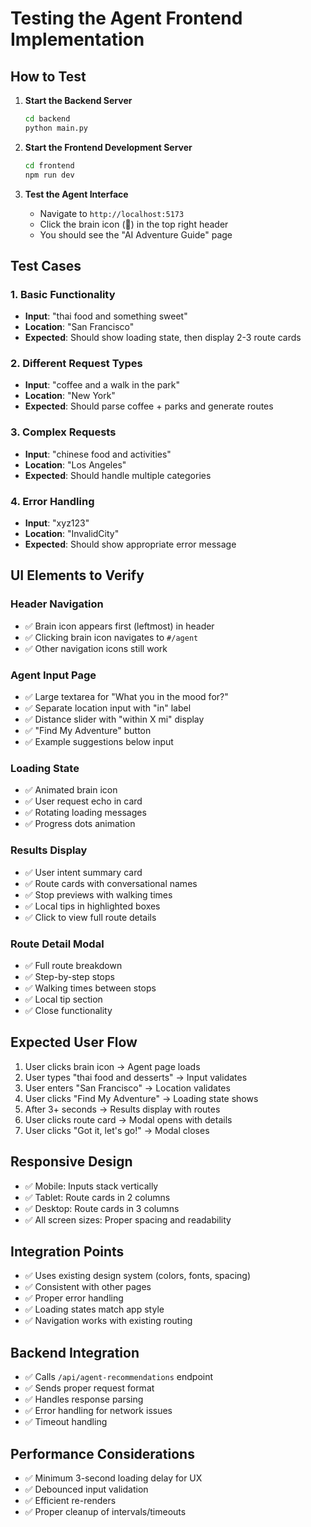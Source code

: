 # Testing the Agent Frontend Implementation

## How to Test

1. **Start the Backend Server**
   ```bash
   cd backend
   python main.py
   ```

2. **Start the Frontend Development Server**
   ```bash
   cd frontend
   npm run dev
   ```

3. **Test the Agent Interface**
   - Navigate to `http://localhost:5173`
   - Click the brain icon (🧠) in the top right header
   - You should see the "AI Adventure Guide" page

## Test Cases

### 1. Basic Functionality
- **Input**: "thai food and something sweet"
- **Location**: "San Francisco"
- **Expected**: Should show loading state, then display 2-3 route cards

### 2. Different Request Types
- **Input**: "coffee and a walk in the park"
- **Location**: "New York"
- **Expected**: Should parse coffee + parks and generate routes

### 3. Complex Requests
- **Input**: "chinese food and activities"
- **Location**: "Los Angeles"
- **Expected**: Should handle multiple categories

### 4. Error Handling
- **Input**: "xyz123"
- **Location**: "InvalidCity"
- **Expected**: Should show appropriate error message

## UI Elements to Verify

### Header Navigation
- ✅ Brain icon appears first (leftmost) in header
- ✅ Clicking brain icon navigates to `#/agent`
- ✅ Other navigation icons still work

### Agent Input Page
- ✅ Large textarea for "What you in the mood for?"
- ✅ Separate location input with "in" label
- ✅ Distance slider with "within X mi" display
- ✅ "Find My Adventure" button
- ✅ Example suggestions below input

### Loading State
- ✅ Animated brain icon
- ✅ User request echo in card
- ✅ Rotating loading messages
- ✅ Progress dots animation

### Results Display
- ✅ User intent summary card
- ✅ Route cards with conversational names
- ✅ Stop previews with walking times
- ✅ Local tips in highlighted boxes
- ✅ Click to view full route details

### Route Detail Modal
- ✅ Full route breakdown
- ✅ Step-by-step stops
- ✅ Walking times between stops
- ✅ Local tip section
- ✅ Close functionality

## Expected User Flow

1. User clicks brain icon → Agent page loads
2. User types "thai food and desserts" → Input validates
3. User enters "San Francisco" → Location validates
4. User clicks "Find My Adventure" → Loading state shows
5. After 3+ seconds → Results display with routes
6. User clicks route card → Modal opens with details
7. User clicks "Got it, let's go!" → Modal closes

## Responsive Design

- ✅ Mobile: Inputs stack vertically
- ✅ Tablet: Route cards in 2 columns
- ✅ Desktop: Route cards in 3 columns
- ✅ All screen sizes: Proper spacing and readability

## Integration Points

- ✅ Uses existing design system (colors, fonts, spacing)
- ✅ Consistent with other pages
- ✅ Proper error handling
- ✅ Loading states match app style
- ✅ Navigation works with existing routing

## Backend Integration

- ✅ Calls `/api/agent-recommendations` endpoint
- ✅ Sends proper request format
- ✅ Handles response parsing
- ✅ Error handling for network issues
- ✅ Timeout handling

## Performance Considerations

- ✅ Minimum 3-second loading delay for UX
- ✅ Debounced input validation
- ✅ Efficient re-renders
- ✅ Proper cleanup of intervals/timeouts